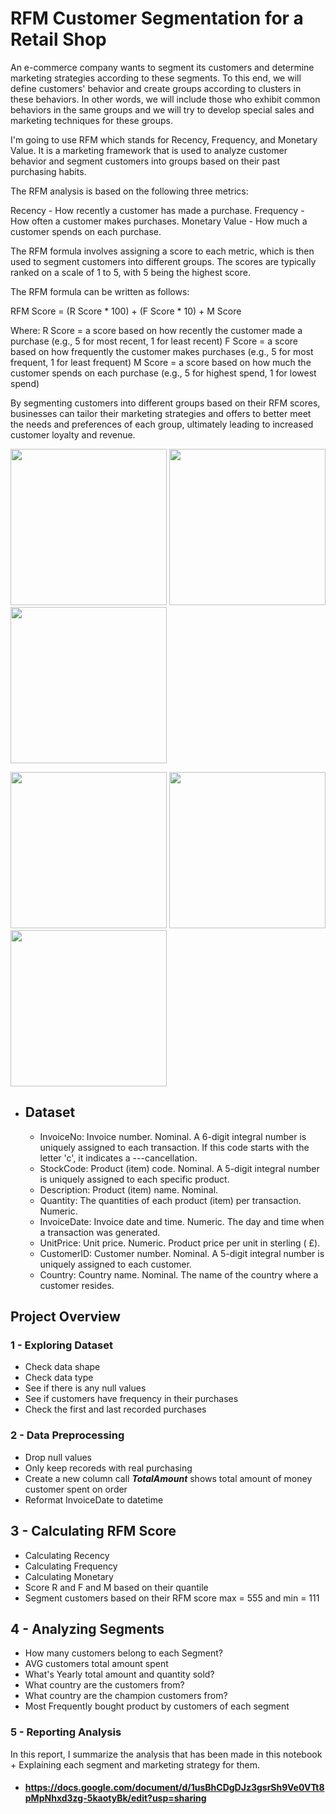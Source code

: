 # RFM Customer Segmentation for a Retail Shop
An e-commerce company wants to segment its customers and determine marketing strategies according to these segments. To this end, we will define customers' behavior and create groups according to clusters in these behaviors. In other words, we will include those who exhibit common behaviors in the same groups and we will try to develop special sales and marketing techniques for these groups.

I'm going to use RFM which stands for Recency, Frequency, and Monetary Value. It is a marketing framework that is used to analyze customer behavior and segment customers into groups based on their past purchasing habits.

The RFM analysis is based on the following three metrics:

Recency - How recently a customer has made a purchase.
Frequency - How often a customer makes purchases.
Monetary Value - How much a customer spends on each purchase.

The RFM formula involves assigning a score to each metric, which is then used to segment customers into different groups. The scores are typically ranked on a scale of 1 to 5, with 5 being the highest score.

The RFM formula can be written as follows:

RFM Score = (R Score * 100) + (F Score * 10) + M Score

Where:
R Score = a score based on how recently the customer made a purchase (e.g., 5 for most recent, 1 for least recent)
F Score = a score based on how frequently the customer makes purchases (e.g., 5 for most frequent, 1 for least frequent)
M Score = a score based on how much the customer spends on each purchase (e.g., 5 for highest spend, 1 for lowest spend)

By segmenting customers into different groups based on their RFM scores, businesses can tailor their marketing strategies and offers to better meet the needs and preferences of each group, ultimately leading to increased customer loyalty and revenue.

<img src = "src/plot0.png" width ="250" /> <img src = "src/plot1.png" width ="250" /> <img src = "src/plot2.png" width ="250" />

<img src = "src/plot4.png" width ="250" /> <img src = "src/plot5.png" width ="250" /> <img src = "src/plot6.png" width ="250" /> 


- ## Dataset 
    - InvoiceNo: Invoice number. Nominal. A 6-digit integral number is uniquely assigned to each transaction. If this code starts with the letter 'c', it indicates a ---cancellation.
    - StockCode: Product (item) code. Nominal. A 5-digit integral number is uniquely assigned to each specific product.
    - Description: Product (item) name. Nominal.
    - Quantity: The quantities of each product (item) per transaction. Numeric.
    - InvoiceDate: Invoice date and time. Numeric. The day and time when a transaction was generated.
    - UnitPrice: Unit price. Numeric. Product price per unit in sterling ( £).
    - CustomerID: Customer number. Nominal. A 5-digit integral number is uniquely assigned to each customer.
    - Country: Country name. Nominal. The name of the country where a customer resides.
 
## Project Overview

### 1 -  Exploring Dataset
   - Check data shape
   - Check data type
   - See if there is any null values
   - See if customers have frequency in their purchases
   - Check the first and last recorded purchases

### 2 - Data Preprocessing
- Drop null values 
- Only keep recoreds with real purchasing
- Create a new column call ***TotalAmount*** shows total amount of money customer spent on order
- Reformat InvoiceDate to datetime

## 3 - Calculating RFM Score
- Calculating Recency
- Calculating Frequency
- Calculating Monetary
- Score R and F and M based on their quantile
- Segment customers based on their RFM score max = 555 and min = 111

## 4 - Analyzing Segments
- How many customers belong to each Segment?
- AVG customers total amount spent
- What's Yearly total amount and quantity sold?
- What country are the customers from?
- What country are the champion customers from?
- Most Frequently bought product by customers of each segment

### 5 - Reporting Analysis
In this report, I summarize the analysis that has been made in this notebook + Explaining each segment and marketing strategy for them.
- ####  https://docs.google.com/document/d/1usBhCDgDJz3gsrSh9Ve0VTt8pMpNhxd3zg-5kaotyBk/edit?usp=sharing
